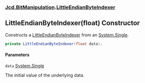 ### [Jcd.BitManipulation](Jcd.BitManipulation.md 'Jcd.BitManipulation').[LittleEndianByteIndexer](Jcd.BitManipulation.LittleEndianByteIndexer.md 'Jcd.BitManipulation.LittleEndianByteIndexer')

## LittleEndianByteIndexer(float) Constructor

Constructs a [LittleEndianByteIndexer](Jcd.BitManipulation.LittleEndianByteIndexer.md 'Jcd.BitManipulation.LittleEndianByteIndexer') from an [System.Single](https://docs.microsoft.com/en-us/dotnet/api/System.Single 'System.Single').

```csharp
private LittleEndianByteIndexer(float data);
```
#### Parameters

<a name='Jcd.BitManipulation.LittleEndianByteIndexer.LittleEndianByteIndexer(float).data'></a>

`data` [System.Single](https://docs.microsoft.com/en-us/dotnet/api/System.Single 'System.Single')

The initial value of the underlying data.